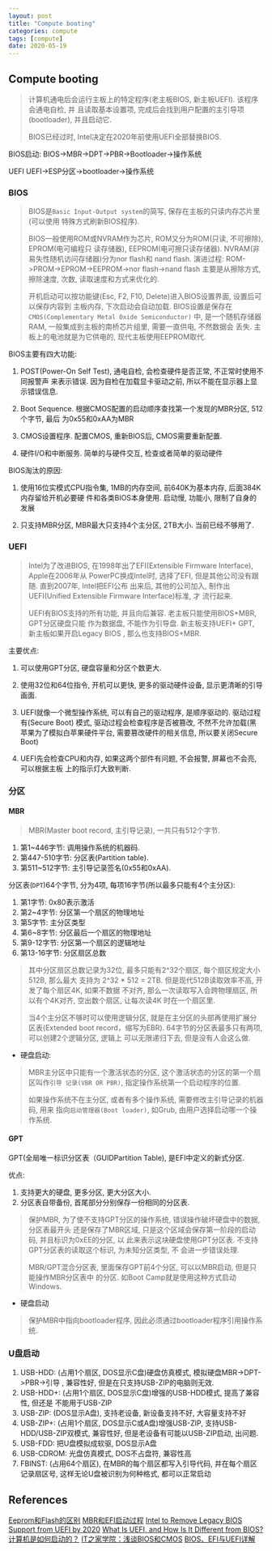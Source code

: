 ```yaml
---
layout: post
title: "Compute booting"
categories: compute
tags: [compute]
date: 2020-05-19
---
```


## Compute booting

> 计算机通电后会运行主板上的特定程序(老主板BIOS, 新主板UEFI). 该程序会通电自检, 并
> 且读取基本设置项, 完成后会找到用户配置的主引导项(bootloader), 并且启动它.
>
> BIOS已经过时, Intel决定在2020年前使用UEFI全部替换BIOS.

BIOS启动:
BIOS->MBR->DPT->PBR->Bootloader->操作系统

UEFI
UEFI->ESP分区->bootloader->操作系统

### BIOS

> BIOS是`Basic Input-Output system`的简写, 保存在主板的只读内存芯片里(可以使用
> 特殊方式刷新BIOS程序).
> 
> BIOS一般使用ROM或NVRAM作为芯片, ROM又分为ROM(只读, 不可擦除), EPROM(电可编程只
> 读存储器), EEPROM(电可擦只读存储器). NVRAM(非易失性随机访问存储器)分为nor flash和
> nand flash. 演进过程:
> ROM->PROM->EPROM->EEPROM->nor flash->nand flash
> 主要是从擦除方式, 擦除速度, 次数, 读取速度和方式来优化的.
> 
> 开机启动可以按功能键(Esc, F2, F10, Delete)进入BIOS设置界面, 设置后可以保存内容到
> 主板内存, 下次启动会自动加载. BIOS设置是保存在`CMOS(Complementary Metal Oxide Semiconductor)`
> 中, 是一个随机存储器RAM, 一般集成到主板的南桥芯片组里, 需要一直供电, 不然数据会
> 丢失. 主板上的电池就是为它供电的, 现代主板使用EEPROM取代.

BIOS主要有四大功能:

1. POST(Power-On Self Test),  通电自检, 会检查硬件是否正常, 不正常时使用不同报警声
    来表示错误. 因为自检在加载显卡驱动之前, 所以不能在显示器上显示错误信息.

2. Boot Sequence. 根据CMOS配置的启动顺序查找第一个发现的MBR分区, 512个字节, 最后
    为0x55和0xAA为MBR

3. CMOS设置程序. 配置CMOS, 重新BIOS后, CMOS需要重新配置.

4. 硬件I/O和中断服务. 简单的与硬件交互, 检查或者简单的驱动硬件

BIOS淘汰的原因:
1. 使用16位实模式CPU指令集, 1MB的内存空间, 前640K为基本内存, 后面384K内存留给开机必要硬
    件和各类BIOS本身使用. 启动慢, 功能小, 限制了自身的发展

2. 只支持MBR分区, MBR最大只支持4个主分区, 2TB大小. 当前已经不够用了.

### UEFI

> Intel为了改进BIOS, 在1998年出了EFI(Extensible Firmware Interface), Apple在2006年从
> PowerPC换成Intel时, 选择了EFI, 但是其他公司没有跟随. 直到2007年, Intel把EFI公布
> 出来后, 其他的公司加入, 制作出UEFI(Unified Extensible Firmware Interface)标准, 才
> 流行起来.
>
> UEFI有BIOS支持的所有功能, 并且向后兼容. 老主板只能使用BIOS+MBR, GPT分区硬盘只能
> 作为数据盘, 不能作为引导盘. 新主板支持UEFI+ GPT, 新主板如果开启Legacy BIOS
> , 那么也支持BIOS+MBR. 

主要优点:

1. 可以使用GPT分区, 硬盘容量和分区个数更大.

2. 使用32位和64位指令, 开机可以更快, 更多的驱动硬件设备, 显示更清晰的引导画面.

3. UEFI就像一个微型操作系统, 可以有自己的驱动程序, 是顺序驱动的. 驱动过程有(Secure Boot)
    模式, 驱动过程会检查程序是否被篡改, 不然不允许加载(黑苹果为了模拟白苹果硬件平台, 
    需要篡改硬件的相关信息, 所以要关闭Secure Boot)

4. UEFI先会检查CPU和内存, 如果这两个部件有问题, 不会报警, 屏幕也不会亮, 可以根据主板
    上的指示灯大致判断.

### 分区

#### MBR

> MBR(Master boot record, 主引导记录), 一共只有512个字节.

1. 第1~446字节: 调用操作系统的机器码.
2. 第447-510字节: 分区表(Partition table).
3. 第511~512字节: 主引导记录签名(0x55和0xAA).

分区表(`DPT`)64个字节, 分为4项, 每项16字节(所以最多只能有4个主分区):

1. 第1字节: 0x80表示激活
2. 第2~4字节: 分区第一个扇区的物理地址
3. 第5字节: 主分区类型
4. 第6~8字节: 分区最后一个扇区的物理地址
5. 第9-12字节: 分区第一个扇区的逻辑地址
6. 第13-16字节: 分区扇区总数

> 其中分区扇区总数记录为32位, 最多只能有2^32个扇区, 每个扇区规定大小512B, 那么最大
> 支持为 2^32 * 512 = 2TB. 但是现代512B读取效率不高, 开发了每个扇区4K, 如果不数据
> 不对齐, 那么一次读取写入会跨物理扇区, 所以有个4K对齐,  空出数个扇区, 让每次读4K
> 时在一个扇区里.
>
> 当4个主分区不够时可以使用逻辑分区, 就是在主分区的头部再使用扩展分区表(Extended
> boot record，缩写为EBR). 64字节的分区表最多只有两项, 可以创建2个逻辑分区, 逻辑上
> 可以无限递归下去, 但是没有人会这么做.

* 硬盘启动:

> MBR主分区中只能有一个激活状态的分区, 这个激活状态的分区的第一个扇区叫作`引导
> 记录(VBR OR PBR)`, 指定操作系统第一个启动程序的位置.
>
> 如果操作系统不在主分区, 或者有多个操作系统, 需要修改主引导记录的机器码, 用来
> 指向`启动管理器(Boot loader)`, 如Grub, 由用户选择启动哪一个操作系统.

#### GPT

GPT(全局唯一标识分区表（GUIDPartition Table), 是EFI中定义的新式分区.

优点:
1. 支持更大的硬盘, 更多分区, 更大分区大小.
2. 分区表自带备份, 首尾部分分别保存一份相同的分区表.

> 保护MBR, 为了使不支持GPT分区的操作系统, 错误操作破坏硬盘中的数据, 分区表最开头
> 还是保存了MBR区域, 只是这个区域会保存第一阶段的启动码, 并且标识为0xEE的分区, 以
> 此来表示这块硬盘使用GPT分区表. 不支持GPT分区表的读取这个标识, 为未知分区类型, 不
> 会进一步错误处理.
>
> MBR/GPT混合分区表, 里面保存GPT前4个分区, 可以以MBR启动, 但是只能操作MBR分区表中
> 的分区. 如Boot Camp就是使用这种方式启动Windows.

* 硬盘启动

> 保护MBR中指向bootloader程序, 因此必须通过bootloader程序引用操作系统.

### U盘启动

1. USB-HDD: (占用1个扇区, DOS显示C盘)硬盘仿真模式, 模拟硬盘MBR->DPT->PBR->引导
    , 兼容性好, 但是在只支持USB-ZIP的电脑则无效.
2. USB-HDD+: (占用1个扇区, DOS显示C盘)增强的USB-HDD模式, 提高了兼容性, 但还是
    不能用于USB-ZIP
3. USB-ZIP: (DOS显示A盘), 支持老设备, 新设备支持不好, 大容量支持不好
4. USB-ZIP+: (占用1个扇区, DOS显示C或A盘)增强USB-ZIP, 支持USB-HDD/USB-ZIP双模式, 
    兼容性好, 但是老设备有可能以USB-ZIP启动, 出问题.
5. USB-FDD: 把U盘模拟成软驱, DOS显示A盘
6. USB-CDROM: 光盘仿真模式, DOS不占盘符, 兼容性高
7. FBINST: (占用64个扇区), 在MBR的每个扇区都写入引导代码, 并在每个扇区记录扇区号, 
    这样无论U盘被识别为何种格式, 都可以正常启动



## References

[Eeprom和Flash的区别](https://www.cnblogs.com/Pual623548198/p/7085319.html)
[MBR和EFI启动过程](https://www.cnblogs.com/focus-g/p/11355298.html)
[Intel to Remove Legacy BIOS Support from UEFI by 2020](https://www.anandtech.com/show/12068/intel-to-remove-bios-support-from-uefi-by-2020)
[What Is UEFI, and How Is It Different from BIOS?](https://www.howtogeek.com/56958/htg-explains-how-uefi-will-replace-the-bios/)
[计算机是如何启动的？](http://www.ruanyifeng.com/blog/2013/02/booting.html)
[IT之家学院：浅谈BIOS和CMOS](https://www.ithome.com/html/digi/317426.htm)
[BIOS、EFI与UEFI详解](https://blog.csdn.net/ZhangSong051052/article/details/80670970)
